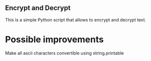## Encrypt and Decrypt
This is a simple Python script that allows to encrypt and decrypt text.
# Possible improvements
Make all ascii characters convertible using string.printable
